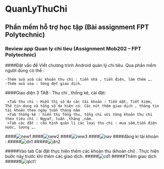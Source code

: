 # QuanLyThuChi
## Phần mềm hỗ trợ học tập (Bài assignment FPT Polytechnic)
### Review app Quan ly chi tieu (Assignment Mob202 – FPT Polytechnic)

####Đặt vấn đề
Viết chương trình Android quản lý chi tiêu. Qua phần mềm người dùng có thể : 
```
-Thêm sửa xoá các khoản thu chi : tiền nhà , tiền điện, làm thêm ….
-Thêm sửa xóa : từng đợt giao dịch.
```
####Giao diện
3 TAB : Thu chi , thống kê, cài đặt:
```
 >Tab thu chi : Hiển thị số dư các tài khoản : Tiền mặt, Tiết kiệm, Thẻ tín dụng và tổng số dư hiện có. Các nút thêm giao dịch , thông tin tài khoản theo ngày tuần tháng năm
 >Tab thống kê : hiển thị Tổng thu, tổng chi với từng khoản thu chi theo tiêu chí : Ngyaf, tuần ,tháng ,năm.
 >Tab các đặt : cấu hình quản lí các loại thu chi : mua sắm,tiền điện nước, lương ….
```

####![new1](https://cloud.githubusercontent.com/assets/15606147/15098653/2199f41e-156c-11e6-9b40-0a537717c2e7.PNG) 
####![new2](https://cloud.githubusercontent.com/assets/15606147/15098651/2197a9e8-156c-11e6-9815-6851c162eda5.PNG)
####![new3](https://cloud.githubusercontent.com/assets/15606147/15098650/21974d40-156c-11e6-9d70-385c29722b92.PNG)
####![nav](https://cloud.githubusercontent.com/assets/15606147/15098652/2198a924-156c-11e6-8a50-aa34a6fdbd41.PNG)
####đăng kí tài khoản : 
#####![dn1](https://cloud.githubusercontent.com/assets/15606147/15098658/24155652-156c-11e6-82d6-f32c22d58fa8.PNG)
#####![dn2](https://cloud.githubusercontent.com/assets/15606147/15098649/217811a0-156c-11e6-8493-7f275b615d89.PNG)



#####Vào tab Cài đặt thực hiện thêm các khoản thu (khoản chi) . Thực hiện bước này trước khi thêm các giao dịch.
#####![cd1](https://cloud.githubusercontent.com/assets/15606147/15098757/d4b66dc8-156e-11e6-9bf5-1198186d5239.PNG)
#####Thêm giao dịch 
######![qlct1](https://cloud.githubusercontent.com/assets/15606147/15098654/219f3bea-156c-11e6-8bee-e1bec09d4c89.PNG)



